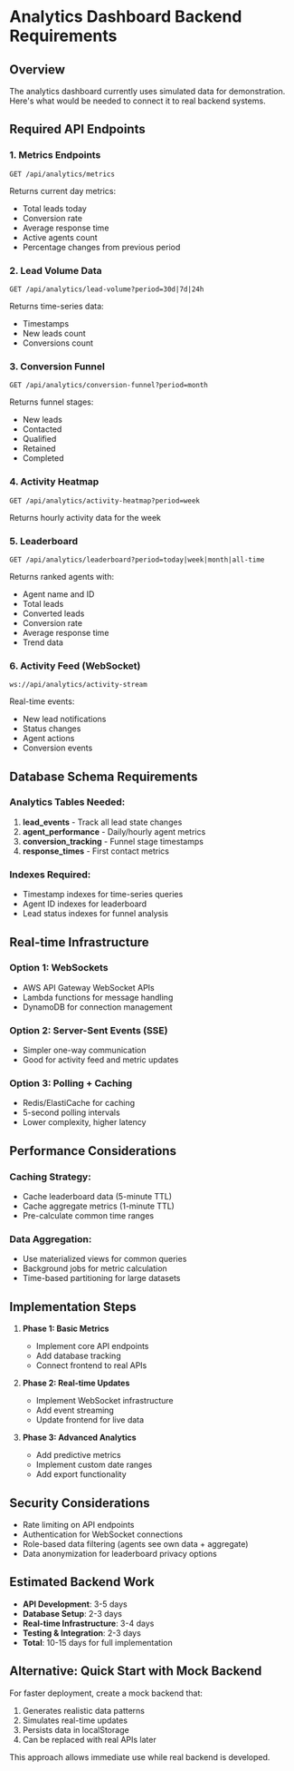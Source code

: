 # Analytics Dashboard Backend Requirements

## Overview
The analytics dashboard currently uses simulated data for demonstration. Here's what would be needed to connect it to real backend systems.

## Required API Endpoints

### 1. Metrics Endpoints
```
GET /api/analytics/metrics
```
Returns current day metrics:
- Total leads today
- Conversion rate
- Average response time
- Active agents count
- Percentage changes from previous period

### 2. Lead Volume Data
```
GET /api/analytics/lead-volume?period=30d|7d|24h
```
Returns time-series data:
- Timestamps
- New leads count
- Conversions count

### 3. Conversion Funnel
```
GET /api/analytics/conversion-funnel?period=month
```
Returns funnel stages:
- New leads
- Contacted
- Qualified
- Retained
- Completed

### 4. Activity Heatmap
```
GET /api/analytics/activity-heatmap?period=week
```
Returns hourly activity data for the week

### 5. Leaderboard
```
GET /api/analytics/leaderboard?period=today|week|month|all-time
```
Returns ranked agents with:
- Agent name and ID
- Total leads
- Converted leads
- Conversion rate
- Average response time
- Trend data

### 6. Activity Feed (WebSocket)
```
ws://api/analytics/activity-stream
```
Real-time events:
- New lead notifications
- Status changes
- Agent actions
- Conversion events

## Database Schema Requirements

### Analytics Tables Needed:
1. **lead_events** - Track all lead state changes
2. **agent_performance** - Daily/hourly agent metrics
3. **conversion_tracking** - Funnel stage timestamps
4. **response_times** - First contact metrics

### Indexes Required:
- Timestamp indexes for time-series queries
- Agent ID indexes for leaderboard
- Lead status indexes for funnel analysis

## Real-time Infrastructure

### Option 1: WebSockets
- AWS API Gateway WebSocket APIs
- Lambda functions for message handling
- DynamoDB for connection management

### Option 2: Server-Sent Events (SSE)
- Simpler one-way communication
- Good for activity feed and metric updates

### Option 3: Polling + Caching
- Redis/ElastiCache for caching
- 5-second polling intervals
- Lower complexity, higher latency

## Performance Considerations

### Caching Strategy:
- Cache leaderboard data (5-minute TTL)
- Cache aggregate metrics (1-minute TTL)  
- Pre-calculate common time ranges

### Data Aggregation:
- Use materialized views for common queries
- Background jobs for metric calculation
- Time-based partitioning for large datasets

## Implementation Steps

1. **Phase 1: Basic Metrics**
   - Implement core API endpoints
   - Add database tracking
   - Connect frontend to real APIs

2. **Phase 2: Real-time Updates**
   - Implement WebSocket infrastructure
   - Add event streaming
   - Update frontend for live data

3. **Phase 3: Advanced Analytics**
   - Add predictive metrics
   - Implement custom date ranges
   - Add export functionality

## Security Considerations

- Rate limiting on API endpoints
- Authentication for WebSocket connections
- Role-based data filtering (agents see own data + aggregate)
- Data anonymization for leaderboard privacy options

## Estimated Backend Work

- **API Development**: 3-5 days
- **Database Setup**: 2-3 days
- **Real-time Infrastructure**: 3-4 days
- **Testing & Integration**: 2-3 days
- **Total**: 10-15 days for full implementation

## Alternative: Quick Start with Mock Backend

For faster deployment, create a mock backend that:
1. Generates realistic data patterns
2. Simulates real-time updates
3. Persists data in localStorage
4. Can be replaced with real APIs later

This approach allows immediate use while real backend is developed. 